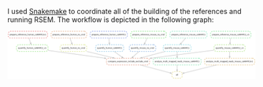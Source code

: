 I used [Snakemake](https://academic.oup.com/bioinformatics/article/28/19/2520/290322) to coordinate all of the building of the references and running RSEM. The workflow is depicted in the following graph:

![screenshot](https://github.com/mbernste/nfat-multi-map-reads-analysis/blob/master/dag.png)

